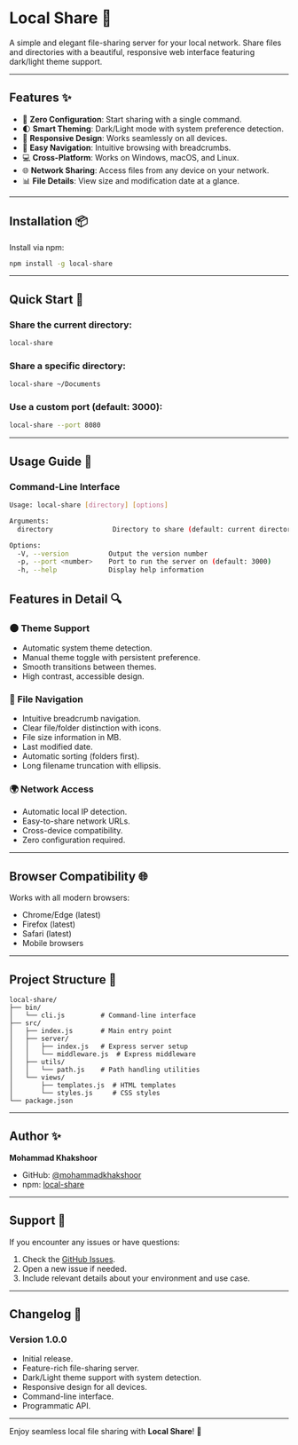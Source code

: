 # Local Share 🚀

A simple and elegant file-sharing server for your local network. Share files and directories with a beautiful, responsive web interface featuring dark/light theme support.

---

## Features ✨

- 🎯 **Zero Configuration**: Start sharing with a single command.
- 🌓 **Smart Theming**: Dark/Light mode with system preference detection.
- 📱 **Responsive Design**: Works seamlessly on all devices.
- 📂 **Easy Navigation**: Intuitive browsing with breadcrumbs.
- 💻 **Cross-Platform**: Works on Windows, macOS, and Linux.
- 🌐 **Network Sharing**: Access files from any device on your network.
- 📊 **File Details**: View size and modification date at a glance.

---

## Installation 📦

Install via npm:

```sh
npm install -g local-share
```

---

## Quick Start 🚀

### Share the current directory:

```sh
local-share
```

### Share a specific directory:

```sh
local-share ~/Documents
```

### Use a custom port (default: 3000):

```sh
local-share --port 8080
```

---

## Usage Guide 📖

### Command-Line Interface

```sh
Usage: local-share [directory] [options]

Arguments:
  directory               Directory to share (default: current directory)

Options:
  -V, --version          Output the version number
  -p, --port <number>    Port to run the server on (default: 3000)
  -h, --help             Display help information
```

## Features in Detail 🔍

### 🌑 Theme Support

- Automatic system theme detection.
- Manual theme toggle with persistent preference.
- Smooth transitions between themes.
- High contrast, accessible design.

### 📂 File Navigation

- Intuitive breadcrumb navigation.
- Clear file/folder distinction with icons.
- File size information in MB.
- Last modified date.
- Automatic sorting (folders first).
- Long filename truncation with ellipsis.

### 🌍 Network Access

- Automatic local IP detection.
- Easy-to-share network URLs.
- Cross-device compatibility.
- Zero configuration required.

---

## Browser Compatibility 🌐

Works with all modern browsers:

- Chrome/Edge (latest)
- Firefox (latest)
- Safari (latest)
- Mobile browsers

---

## Project Structure 📁

```
local-share/
├── bin/
│   └── cli.js         # Command-line interface
├── src/
│   ├── index.js       # Main entry point
│   ├── server/
│   │   ├── index.js   # Express server setup
│   │   └── middleware.js  # Express middleware
│   ├── utils/
│   │   └── path.js    # Path handling utilities
│   └── views/
│       ├── templates.js  # HTML templates
│       └── styles.js     # CSS styles
└── package.json
```

---

## Author ✨

**Mohammad Khakshoor**

- GitHub: [@mohammadkhakshoor](https://github.com/mohammadkhakshoor)
- npm: [local-share](https://www.npmjs.com/package/local-share)

---

## Support 💬

If you encounter any issues or have questions:

1. Check the [GitHub Issues](https://github.com/mohammadkhakshoor/local-share/issues).
2. Open a new issue if needed.
3. Include relevant details about your environment and use case.

---

## Changelog 📝

### Version 1.0.0

- Initial release.
- Feature-rich file-sharing server.
- Dark/Light theme support with system detection.
- Responsive design for all devices.
- Command-line interface.
- Programmatic API.

---

Enjoy seamless local file sharing with **Local Share**! 🚀
